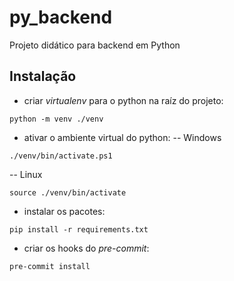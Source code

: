 # py_backend
Projeto didático para backend em Python

## Instalação
- criar *virtualenv* para o python na raíz do projeto:
```
python -m venv ./venv
```

- ativar o ambiente virtual do python:
-- Windows
```
./venv/bin/activate.ps1
```
-- Linux
```
source ./venv/bin/activate
```

- instalar os pacotes:
```
pip install -r requirements.txt
```

- criar os hooks do *pre-commit*:
```
pre-commit install
```
